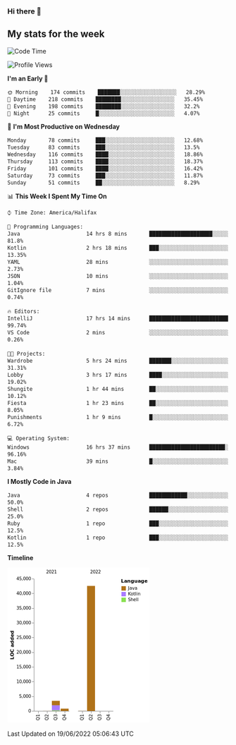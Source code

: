 ### Hi there 👋

## My stats for the week
<!--START_SECTION:waka-->
![Code Time](http://img.shields.io/badge/Code%20Time-286%20hrs%2013%20mins-blue)

![Profile Views](http://img.shields.io/badge/Profile%20Views-0-blue)

**I'm an Early 🐤** 

```text
🌞 Morning    174 commits    ███████░░░░░░░░░░░░░░░░░░   28.29% 
🌆 Daytime    218 commits    ████████░░░░░░░░░░░░░░░░░   35.45% 
🌃 Evening    198 commits    ████████░░░░░░░░░░░░░░░░░   32.2% 
🌙 Night      25 commits     █░░░░░░░░░░░░░░░░░░░░░░░░   4.07%

```
📅 **I'm Most Productive on Wednesday** 

```text
Monday       78 commits     ███░░░░░░░░░░░░░░░░░░░░░░   12.68% 
Tuesday      83 commits     ███░░░░░░░░░░░░░░░░░░░░░░   13.5% 
Wednesday    116 commits    ████░░░░░░░░░░░░░░░░░░░░░   18.86% 
Thursday     113 commits    ████░░░░░░░░░░░░░░░░░░░░░   18.37% 
Friday       101 commits    ████░░░░░░░░░░░░░░░░░░░░░   16.42% 
Saturday     73 commits     ███░░░░░░░░░░░░░░░░░░░░░░   11.87% 
Sunday       51 commits     ██░░░░░░░░░░░░░░░░░░░░░░░   8.29%

```


📊 **This Week I Spent My Time On** 

```text
⌚︎ Time Zone: America/Halifax

💬 Programming Languages: 
Java                     14 hrs 8 mins       ████████████████████░░░░░   81.8% 
Kotlin                   2 hrs 18 mins       ███░░░░░░░░░░░░░░░░░░░░░░   13.35% 
YAML                     28 mins             ░░░░░░░░░░░░░░░░░░░░░░░░░   2.73% 
JSON                     10 mins             ░░░░░░░░░░░░░░░░░░░░░░░░░   1.04% 
GitIgnore file           7 mins              ░░░░░░░░░░░░░░░░░░░░░░░░░   0.74%

🔥 Editors: 
IntelliJ                 17 hrs 14 mins      █████████████████████████   99.74% 
VS Code                  2 mins              ░░░░░░░░░░░░░░░░░░░░░░░░░   0.26%

🐱‍💻 Projects: 
Wardrobe                 5 hrs 24 mins       ███████░░░░░░░░░░░░░░░░░░   31.31% 
Lobby                    3 hrs 17 mins       ████░░░░░░░░░░░░░░░░░░░░░   19.02% 
Shungite                 1 hr 44 mins        ██░░░░░░░░░░░░░░░░░░░░░░░   10.12% 
Fiesta                   1 hr 23 mins        ██░░░░░░░░░░░░░░░░░░░░░░░   8.05% 
Punishments              1 hr 9 mins         █░░░░░░░░░░░░░░░░░░░░░░░░   6.72%

💻 Operating System: 
Windows                  16 hrs 37 mins      ████████████████████████░   96.16% 
Mac                      39 mins             █░░░░░░░░░░░░░░░░░░░░░░░░   3.84%

```

**I Mostly Code in Java** 

```text
Java                     4 repos             ████████████░░░░░░░░░░░░░   50.0% 
Shell                    2 repos             ██████░░░░░░░░░░░░░░░░░░░   25.0% 
Ruby                     1 repo              ███░░░░░░░░░░░░░░░░░░░░░░   12.5% 
Kotlin                   1 repo              ███░░░░░░░░░░░░░░░░░░░░░░   12.5%

```


**Timeline**

![Chart not found](https://raw.githubusercontent.com/lyndseyy/lyndseyy/main/charts/bar_graph.png) 


 Last Updated on 19/06/2022 05:06:43 UTC
<!--END_SECTION:waka-->
